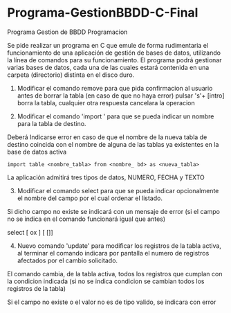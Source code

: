 # Programa-GestionBBDD-C-Final

Programa Gestion de BBDD Programacion 

Se pide realizar un programa en C que emule de forma rudimentaria el funcionamiento de una aplicación de gestión de bases de datos, utilizando la línea de comandos para su funcionamiento. El programa podrá gestionar varias bases de datos, cada una de las cuales estará contenida en una carpeta (directorio) distinta en el disco duro.

1. Modificar el comando remove para que pida confirmacion al usuario antes de borrar 
la tabla (en caso de que no haya error) pulsar 's'+ [intro] borra la tabla, cualquier otra respuesta 
cancelara la operacion


2. Modificar el comando 'import ' para que se pueda indicar un nombre para la tabla de destino. 

Deberá Indicarse error en caso de que el nombre de la nueva tabla de destino coincida con el nombre de alguna de las tablas ya existentes en la base de datos activa

    import table <nombre_tabla> from <nombre_ bd> as <nueva_tabla>

La aplicación admitirá tres tipos de datos, NUMERO, FECHA y TEXTO


3. Modificar el comando select para que se pueda indicar opcionalmente el nombre del campo por el cual ordenar el listado. 

Si dicho campo no existe se indicará con un mensaje de error (si el campo no se indica en el comando funcionará igual que antes)

select [<campo> ox <valor>] [<orden> [<campo>]]


4. Nuevo comando 'update' para modificar los registros de la tabla activa, 
al terminar el comando indicara por pantalla el numero de registros afectados por el cambio solicitado.

El comando cambia, de la tabla activa, todos los registros que cumplan con la condicion indicada (si no se indica condicion se cambian todos los registros de la tabla)

Si el campo no existe o el valor no es de tipo valido, se indicara con error

